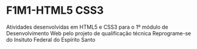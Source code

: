 # F1M1-HTML5 CSS3
 Atividades desenvolvidas em HTML5 e CSS3 para o 1º módulo de Desenvolvimento Web pelo projeto de qualificação técnica Reprograme-se do Insituto Federal do Espírito Santo
